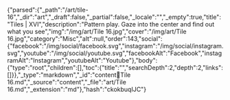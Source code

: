 {"parsed":{"_path":"/art/tile-16","_dir":"art","_draft":false,"_partial":false,"_locale":"","_empty":true,"title":"Tiles | XVI","description":"Pattern play. Gaze into the center and find out what you see","img":"/img/art/Tile 16.jpg","cover":"/img/art/Tile 16.jpg","category":"Misc","alt":null,"order":143,"social":{"facebook":"/img/social/facebook.svg","instagram":"/img/social/instagram.svg","youtube":"/img/social/youtube.svg","facebookAlt":"Facebook","instagramAlt":"Instagram","youtubeAlt":"Youtube"},"body":{"type":"root","children":[],"toc":{"title":"","searchDepth":2,"depth":2,"links":[]}},"_type":"markdown","_id":"content:art:Tile 16.md","_source":"content","_file":"art/Tile 16.md","_extension":"md"},"hash":"ckokbuqIJC"}